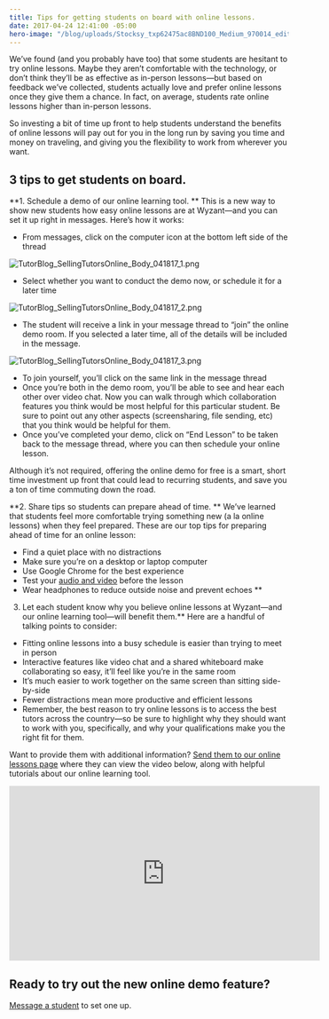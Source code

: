 ```yaml
---
title: Tips for getting students on board with online lessons.
date: 2017-04-24 12:41:00 -05:00
hero-image: "/blog/uploads/Stocksy_txp62475ac8BND100_Medium_970014_edit.jpg"
---
```


We’ve found (and you probably have too) that some students are hesitant to try online lessons. Maybe they aren’t comfortable with the technology, or don’t think they’ll be as effective as in-person lessons—but based on feedback we’ve collected, students actually love and prefer online lessons once they give them a chance. In fact, on average, students rate online lessons higher than in-person lessons.

So investing a bit of time up front to help students understand the benefits of online lessons will pay out for you in the long run by saving you time and money on traveling, and giving you the flexibility to work from wherever you want.

## 3 tips to get students on board.

**1. Schedule a demo of our online learning tool. **
This is a new way to show new students how easy online lessons are at Wyzant—and you can set it up right in messages. Here’s how it works:

* From messages, click on the computer icon at the bottom left side of the thread

![TutorBlog_SellingTutorsOnline_Body_041817_1.png](/blog/uploads/TutorBlog_SellingTutorsOnline_Body_041817_1.png)

* Select whether you want to conduct the demo now, or schedule it for a later time

![TutorBlog_SellingTutorsOnline_Body_041817_2.png](/blog/uploads/TutorBlog_SellingTutorsOnline_Body_041817_2.png)

* The student will receive a link in your message thread to “join” the online demo room. If you selected a later time, all of the details will be included in the message.

![TutorBlog_SellingTutorsOnline_Body_041817_3.png](/blog/uploads/TutorBlog_SellingTutorsOnline_Body_041817_3.png)

* To join yourself, you’ll click on the same link in the message thread
* Once you’re both in the demo room, you’ll be able to see and hear each other over video chat. Now you can walk through which collaboration features you think would be most helpful for this particular student. Be sure to point out any other aspects (screensharing, file sending, etc) that you think would be helpful for them.
* Once you’ve completed your demo, click on “End Lesson” to be taken back to the message thread, where you can then schedule your online lesson. 

Although it’s not required, offering the online demo for free is a smart, short time investment up front that could lead to recurring students, and save you a ton of time commuting down the road.

**2. Share tips so students can prepare ahead of time. **
We’ve learned that students feel more comfortable trying something new (a la online lessons) when they feel prepared. These are our top tips for preparing ahead of time for an online lesson:

* Find a quiet place with no distractions
* Make sure you’re on a desktop or laptop computer
* Use Google Chrome for the best experience
* Test your [audio and video](https://www.wyzant.com/Online/SystemsCheck) before the lesson
* Wear headphones to reduce outside noise and prevent echoes 
**
3. Let each student know why you believe online lessons at Wyzant—and our online learning tool—will benefit them.**
Here are a handful of talking points to consider:
* Fitting online lessons into a busy schedule is easier than trying to meet in person
* Interactive features like video chat and a shared whiteboard make collaborating so easy, it’ll feel like you’re in the same room
* It’s much easier to work together on the same screen than sitting side-by-side
* Fewer distractions mean more productive and efficient lessons
* Remember, the best reason to try online lessons is to access the best tutors across the country—so be sure to highlight why they should want to work with you, specifically, and why your qualifications make you the right fit for them.

Want to provide them with additional information? [Send them to our online lessons page](https://www.wyzant.com/online/student) where they can view the video below, along with helpful tutorials about our online learning tool.

<iframe width="560" height="315" src="https://www.youtube.com/embed/bP3KpxyMsus" frameborder="0" allowfullscreen></iframe>

## Ready to try out the new online demo feature?
[Message a student](https://www.wyzant.com/tutor/messaging/) to set one up.


